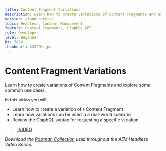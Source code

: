 ```yaml
---
title: Content Fragment Variations
description: Learn how to create variations of Content Fragments and explore some common use cases.
version: cloud-service
topic: Headless, Content Management
feature: Content Fragments, GraphQL API
role: Developer
level: Beginner
kt: 7874
thumbnail: 333295.jpg
---
```


# Content Fragment Variations

Learn how to create variations of Content Fragments and explore some common use cases.

In this video you will:

+ Learn how to create a variation of a Content Fragment
+ Learn how variations can be used in a real-world scenario
+ Review the GraphQL syntax for requesting a specific variation

>[!VIDEO](https://video.tv.adobe.com/v/333295/?quality=12&learn=on)

_Download the [Postman Collection](./assets/aem-headless-video-series.postman_collection.json) used throughout the AEM Headless Video Series._
